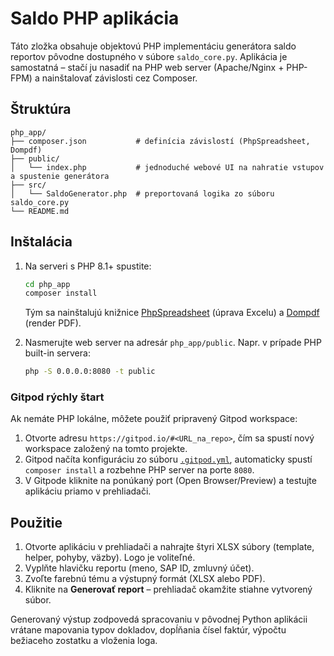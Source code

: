 # Saldo PHP aplikácia

Táto zložka obsahuje objektovú PHP implementáciu generátora saldo reportov pôvodne dostupného v súbore `saldo_core.py`. Aplikácia je samostatná – stačí ju nasadiť na PHP web server (Apache/Nginx + PHP-FPM) a nainštalovať závislosti cez Composer.

## Štruktúra

```
php_app/
├── composer.json           # definícia závislostí (PhpSpreadsheet, Dompdf)
├── public/
│   └── index.php           # jednoduché webové UI na nahratie vstupov a spustenie generátora
├── src/
│   └── SaldoGenerator.php  # preportovaná logika zo súboru saldo_core.py
└── README.md
```

## Inštalácia

1. Na serveri s PHP 8.1+ spustite:
   ```bash
   cd php_app
   composer install
   ```
   Tým sa nainštalujú knižnice [PhpSpreadsheet](https://phpspreadsheet.readthedocs.io) (úprava Excelu) a [Dompdf](https://github.com/dompdf/dompdf) (render PDF).

2. Nasmerujte web server na adresár `php_app/public`. Napr. v prípade PHP built-in servera:
   ```bash
   php -S 0.0.0.0:8080 -t public
   ```

### Gitpod rýchly štart

Ak nemáte PHP lokálne, môžete použiť pripravený Gitpod workspace:

1. Otvorte adresu `https://gitpod.io/#<URL_na_repo>`, čím sa spustí nový workspace založený na tomto projekte.
2. Gitpod načíta konfiguráciu zo súboru [`.gitpod.yml`](../.gitpod.yml), automaticky spustí `composer install` a rozbehne PHP server na porte `8080`.
3. V Gitpode kliknite na ponúkaný port (Open Browser/Preview) a testujte aplikáciu priamo v prehliadači.

## Použitie

1. Otvorte aplikáciu v prehliadači a nahrajte štyri XLSX súbory (template, helper, pohyby, väzby). Logo je voliteľné.
2. Vyplňte hlavičku reportu (meno, SAP ID, zmluvný účet).
3. Zvoľte farebnú tému a výstupný formát (XLSX alebo PDF).
4. Kliknite na **Generovať report** – prehliadač okamžite stiahne vytvorený súbor.

Generovaný výstup zodpovedá spracovaniu v pôvodnej Python aplikácii vrátane mapovania typov dokladov, dopĺňania čísel faktúr, výpočtu bežiaceho zostatku a vloženia loga.
